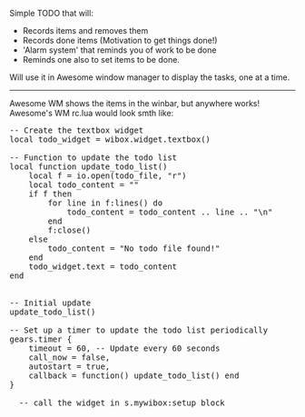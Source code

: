 Simple TODO that will:  
 - Records items and removes them
 - Records done items (Motivation to get things done!)
 - 'Alarm system' that reminds you of work to be done
 - Reminds one also to set items to be done.

Will use it in Awesome window manager to display the tasks, one at a time.

-----------------
Awesome WM shows the items in the winbar, but anywhere works!
Awesome's WM rc.lua would look smth like:
<pre>
-- Create the textbox widget
local todo_widget = wibox.widget.textbox()

-- Function to update the todo list
local function update_todo_list()
    local f = io.open(todo_file, "r")
    local todo_content = ""
    if f then
        for line in f:lines() do
            todo_content = todo_content .. line .. "\n"
        end
        f:close()
    else
        todo_content = "No todo file found!"
    end
    todo_widget.text = todo_content
end


-- Initial update
update_todo_list()

-- Set up a timer to update the todo list periodically
gears.timer {
    timeout = 60, -- Update every 60 seconds
    call_now = false,
    autostart = true,
    callback = function() update_todo_list() end
}

  -- call the widget in s.mywibox:setup block
</pre>

